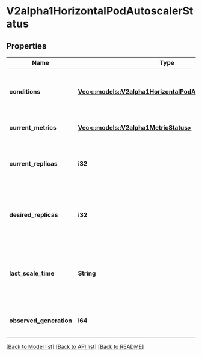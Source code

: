 # V2alpha1HorizontalPodAutoscalerStatus

## Properties
Name | Type | Description | Notes
------------ | ------------- | ------------- | -------------
**conditions** | [**Vec<::models::V2alpha1HorizontalPodAutoscalerCondition>**](v2alpha1.HorizontalPodAutoscalerCondition.md) | conditions is the set of conditions required for this autoscaler to scale its target, and indicates whether or not those conditions are met. | [default to null]
**current_metrics** | [**Vec<::models::V2alpha1MetricStatus>**](v2alpha1.MetricStatus.md) | currentMetrics is the last read state of the metrics used by this autoscaler. | [default to null]
**current_replicas** | **i32** | currentReplicas is current number of replicas of pods managed by this autoscaler, as last seen by the autoscaler. | [default to null]
**desired_replicas** | **i32** | desiredReplicas is the desired number of replicas of pods managed by this autoscaler, as last calculated by the autoscaler. | [default to null]
**last_scale_time** | **String** | lastScaleTime is the last time the HorizontalPodAutoscaler scaled the number of pods, used by the autoscaler to control how often the number of pods is changed. | [optional] [default to null]
**observed_generation** | **i64** | observedGeneration is the most recent generation observed by this autoscaler. | [optional] [default to null]

[[Back to Model list]](../README.md#documentation-for-models) [[Back to API list]](../README.md#documentation-for-api-endpoints) [[Back to README]](../README.md)


